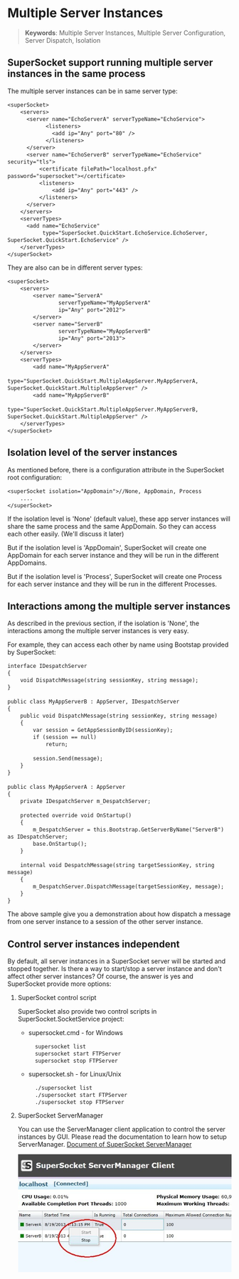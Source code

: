 # Multiple Server Instances

> __Keywords__: Multiple Server Instances, Multiple Server Configuration, Server Dispatch, Isolation

## SuperSocket support running multiple server instances in the same process

The multiple server instances can be in same server type:

    <superSocket>
        <servers>
          <server name="EchoServerA" serverTypeName="EchoService">
                <listeners>
                  <add ip="Any" port="80" />
                </listeners>
          </server>
          <server name="EchoServerB" serverTypeName="EchoService" security="tls">
              <certificate filePath="localhost.pfx" password="supersocket"></certificate>
              <listeners>
                  <add ip="Any" port="443" />
              </listeners>
          </server>
        </servers>
        <serverTypes>
          <add name="EchoService"
               type="SuperSocket.QuickStart.EchoService.EchoServer, SuperSocket.QuickStart.EchoService" />
        </serverTypes>
    </superSocket>

They are also can be in different server types:

    <superSocket>
        <servers>
            <server name="ServerA"
                    serverTypeName="MyAppServerA"
                    ip="Any" port="2012">
            </server>
            <server name="ServerB"
                    serverTypeName="MyAppServerB"
                    ip="Any" port="2013">
            </server>
        </servers>
        <serverTypes>
            <add name="MyAppServerA"
                 type="SuperSocket.QuickStart.MultipleAppServer.MyAppServerA, SuperSocket.QuickStart.MultipleAppServer" />
            <add name="MyAppServerB"
                 type="SuperSocket.QuickStart.MultipleAppServer.MyAppServerB, SuperSocket.QuickStart.MultipleAppServer" />
        </serverTypes>
    </superSocket>

## Isolation level of the server instances
As mentioned before, there is a configuration attribute in the SuperSocket root configuration:

    <superSocket isolation="AppDomain">//None, AppDomain, Process
        ....
    </superSocket>

If the isolation level is 'None' (default value), these app server instances will share the same process and the same AppDomain. So they can access each other easily. (We'll discuss it later)

But if the isolation level is 'AppDomain', SuperSocket will create one AppDomain for each server instance and they will be run in the different AppDomains.

But if the isolation level is 'Process', SuperSocket will create one Process for each server instance and they will be run in the different Processes.

## Interactions among the multiple server instances
As described in the previous section, if the isolation is 'None', the interactions among the multiple server instances is very easy.

For example, they can access each other by name using Bootstap provided by SuperSocket:
    
    interface IDespatchServer
    {
        void DispatchMessage(string sessionKey, string message);
    }
    
    public class MyAppServerB : AppServer, IDespatchServer
    {
        public void DispatchMessage(string sessionKey, string message)
        {
            var session = GetAppSessionByID(sessionKey);
            if (session == null)
                return;

            session.Send(message);
        }
    }

    public class MyAppServerA : AppServer
    {
        private IDespatchServer m_DespatchServer;

        protected override void OnStartup()
        {
            m_DespatchServer = this.Bootstrap.GetServerByName("ServerB") as IDespatchServer;
            base.OnStartup();
        }

        internal void DespatchMessage(string targetSessionKey, string message)
        {
            m_DespatchServer.DispatchMessage(targetSessionKey, message);
        }
    }

The above sample give you a demonstration about how dispatch a message from one server instance to a session of the other server instance.


## Control server instances independent

By default, all server instances in a SuperSocket server will be started and stopped together. Is there a way to start/stop a server instance and don't affect other server instances? Of course, the answer is yes and SuperSocket provide more options:

1. SuperSocket control script
	
	SuperSocket also provide two control scripts in SuperSocket.SocketService project:
	
	- supersocket.cmd  - for Windows
		
			supersocket list
			supersocket start FTPServer
			supersocket stop FTPServer

	- supersocket.sh  - for Linux/Unix
			
			./supersocket list
			./supersocket start FTPServer
			./supersocket stop FTPServer


2. SuperSocket ServerManager

	You can use the ServerManager client application to control the server instances by GUI. Please read the documentation to learn how to setup ServerManager. [Document of SuperSocket ServerManager](SuperSocket-ServerManager "SuperSocket ServerManager")

   	![SuperSocket ServerManager Client Control](images/servermanagercontrol.jpg)




